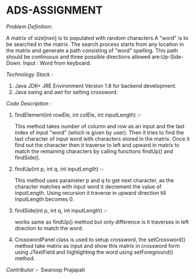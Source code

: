 # ADS-ASSIGNMENT

*Problem Definition*:

A matrix of size[nxn] is to populated with random characters.A "word" is to be searched in the matrix. The search process starts from any location in the matrix and generate a path consisting of "word" spelling. This path should be continuous and three possible directions
allowed are:Up-Side-Down.
Input : Word from keyboard.

*Technology Stack* :   
    
1) Java JDK+ JRE Environment Version 1.8 for backend development.
2) Java swing and awt for setting crossword.

*Code Description* :
 
 1) findElement(int rowEle, int colEle, int inputLength) :-
    
    This method takes number of column and row as an input and the last index of input "word" (which is given by user). Then it tries to 
    find the last character of input word with characters stored in the matrix. Once it find out the character then it traverse to left and     upward in matrix to match the remaining characters by calling functions findUp() and findSide().
    
 2) findUp(int p, int q, int inputLength) :-
    
    This method uses parameter p and q to get next character, as the character matches with input word it decrement the value of               inputLength. Using recursion it traverse in upward direction till inputLength becomes 0.
 
 3) findSide(int p, int q, int inputLength) :-
    
    works same as findUp() method but only difference is it traverses in left direction to match the word.
    
 4) CrosswordPanel class is used to setup crossword, the setCrossword() method take matrix as input and show this matrix in crossword form
    using JTextField and highlighting the word using setForeground() method.
    
*Contributor* :-
 Swaroop Prajapati
